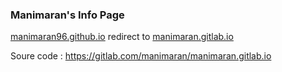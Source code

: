 ### Manimaran's Info Page

[manimaran96.github.io](https://manimaran96.github.io/) redirect to [manimaran.gitlab.io](http://manimaran.gitlab.io/)

Soure code : https://gitlab.com/manimaran/manimaran.gitlab.io
